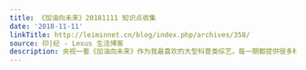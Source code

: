 ```yaml
---
title: 《加油向未来》20181111 知识点收集
date: '2018-11-11'
linkTitle: http://leiminnet.cn/blog/index.php/archives/358/
source: 印|纪 - Lexus 生活博客
description: 央视一套《加油向未来》作为我最喜欢的大型科普类综艺，每一期都提供很多科学方面的知识点。为了不要忘记，我开始慢慢整理其中的知识点作为自己的学习笔记并放在博客里（可以在上方“历程”的“学习笔记”中找...
---
```

